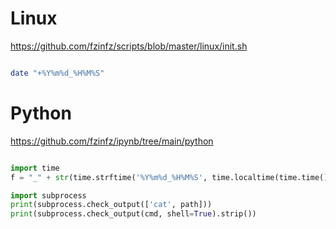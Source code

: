 # Linux
https://github.com/fzinfz/scripts/blob/master/linux/init.sh

```bash

date "+%Y%m%d_%H%M%S"

```

# Python
https://github.com/fzinfz/ipynb/tree/main/python

```python

import time
f = "_" + str(time.strftime('%Y%m%d_%H%M%S', time.localtime(time.time()))) + '.xlsx'

import subprocess
print(subprocess.check_output(['cat', path]))
print(subprocess.check_output(cmd, shell=True).strip())

```


